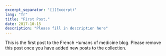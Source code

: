 ```yaml
---
excerpt_separator: '[](Excerpt)'
lang: "fr"
title: "First Post."
date: 2017-10-15
description: "Please fill in description here"
---
```


This is the first post to the French Humans of medicine blog. Please remove this post once you have added new posts to the collection.